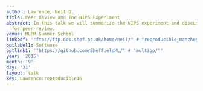 ```yaml
---
author: Lawrence, Neil D.
title: Peer Review and The NIPS Experiment
abstract: In this talk we will summarize the NIPS experiment and discuss implications
  for peer review.
venue: MLPM Summer School
linkpdf: '"ftp://ftp.dcs.shef.ac.uk/home/neil/" # "reproducible_manchester13.pdf"'
optlabel1: Software
optlink1: '"https://github.com/SheffieldML/" # "multigp/"'
year: '2015'
month: '9'
day: '21'
layout: talk
key: Lawrence:reproducible16
---
```

